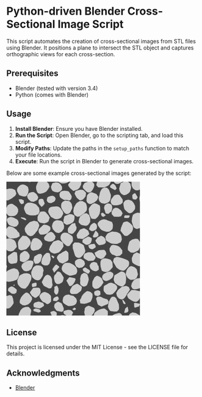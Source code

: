 # Python-driven Blender Cross-Sectional Image Script

This script automates the creation of cross-sectional images from STL files using Blender. It positions a plane to intersect the STL object and captures orthographic views for each cross-section.

## Prerequisites

- Blender (tested with version 3.4)
- Python (comes with Blender)

## Usage

1. **Install Blender**: Ensure you have Blender installed.
2. **Run the Script**: Open Blender, go to the scripting tab, and load this script.
3. **Modify Paths**: Update the paths in the `setup_paths` function to match your file locations.
4. **Execute**: Run the script in Blender to generate cross-sectional images.

Below are some example cross-sectional images generated by the script:

![Cross-Section 23](./Assembly.tif)

## License

This project is licensed under the MIT License - see the LICENSE file for details.

## Acknowledgments

- [Blender](https://www.blender.org/)
